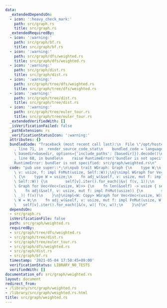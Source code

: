 ```yaml
---
data:
  _extendedDependsOn:
  - icon: ':heavy_check_mark:'
    path: src/graph.rs
    title: src/graph.rs
  _extendedRequiredBy:
  - icon: ':warning:'
    path: src/graph/bf.rs
    title: src/graph/bf.rs
  - icon: ':warning:'
    path: src/graph/dfs/weighted.rs
    title: src/graph/dfs/weighted.rs
  - icon: ':warning:'
    path: src/graph/dist.rs
    title: src/graph/dist.rs
  - icon: ':warning:'
    path: src/graph/tree/dfs/weighted.rs
    title: src/graph/tree/dfs/weighted.rs
  - icon: ':warning:'
    path: src/graph/tree/dist.rs
    title: src/graph/tree/dist.rs
  - icon: ':warning:'
    path: src/graph/tree/euler_tour.rs
    title: src/graph/tree/euler_tour.rs
  _extendedVerifiedWith: []
  _isVerificationFailed: false
  _pathExtension: rs
  _verificationStatusIcon: ':warning:'
  attributes: {}
  bundledCode: "Traceback (most recent call last):\n  File \"/opt/hostedtoolcache/Python/3.9.5/x64/lib/python3.9/site-packages/onlinejudge_verify/documentation/build.py\"\
    , line 71, in _render_source_code_stat\n    bundled_code = language.bundle(stat.path,\
    \ basedir=basedir, options={'include_paths': [basedir]}).decode()\n  File \"/opt/hostedtoolcache/Python/3.9.5/x64/lib/python3.9/site-packages/onlinejudge_verify/languages/user_defined.py\"\
    , line 68, in bundle\n    raise RuntimeError('bundler is not specified: {}'.format(path.as_posix()))\n\
    RuntimeError: bundler is not specified: src/graph/weighted.rs\n"
  code: "pub use super::*;\n\npub trait WGraph: Graph {\n    type W;\n    fn adj_w(&self,\
    \ v: usize, f: impl FnMut(usize, Self::W));\n}\nimpl WGraph for Vec<Vec<usize>>\
    \ {\n    type W = usize;\n    fn adj_w(&self, v: usize, mut f: impl FnMut(usize,\
    \ Self::W)) {\n        self[v].iter().for_each(|&v| f(v, 1));\n    }\n}\nimpl<W>\
    \ Graph for Vec<Vec<(usize, W)>> {\n    fn len(&self) -> usize { self.len() }\n\
    \    fn adj(&self, v: usize, mut f: impl FnMut(usize)) {\n        self[v].iter().for_each(|&(v,\
    \ _)| f(v))\n    }\n}\nimpl<W: Copy> WGraph for Vec<Vec<(usize, W)>> {\n    type\
    \ W = W;\n    fn adj_w(&self, v: usize, mut f: impl FnMut(usize, W)) {\n     \
    \   self[v].iter().for_each(|&(v, w)| f(v, w));\n    }\n}\n"
  dependsOn:
  - src/graph.rs
  isVerificationFile: false
  path: src/graph/weighted.rs
  requiredBy:
  - src/graph/tree/dfs/weighted.rs
  - src/graph/tree/dist.rs
  - src/graph/tree/euler_tour.rs
  - src/graph/dfs/weighted.rs
  - src/graph/dist.rs
  - src/graph/bf.rs
  timestamp: '2021-05-04 17:50:45+09:00'
  verificationStatus: LIBRARY_NO_TESTS
  verifiedWith: []
documentation_of: src/graph/weighted.rs
layout: document
redirect_from:
- /library/src/graph/weighted.rs
- /library/src/graph/weighted.rs.html
title: src/graph/weighted.rs
---
```


